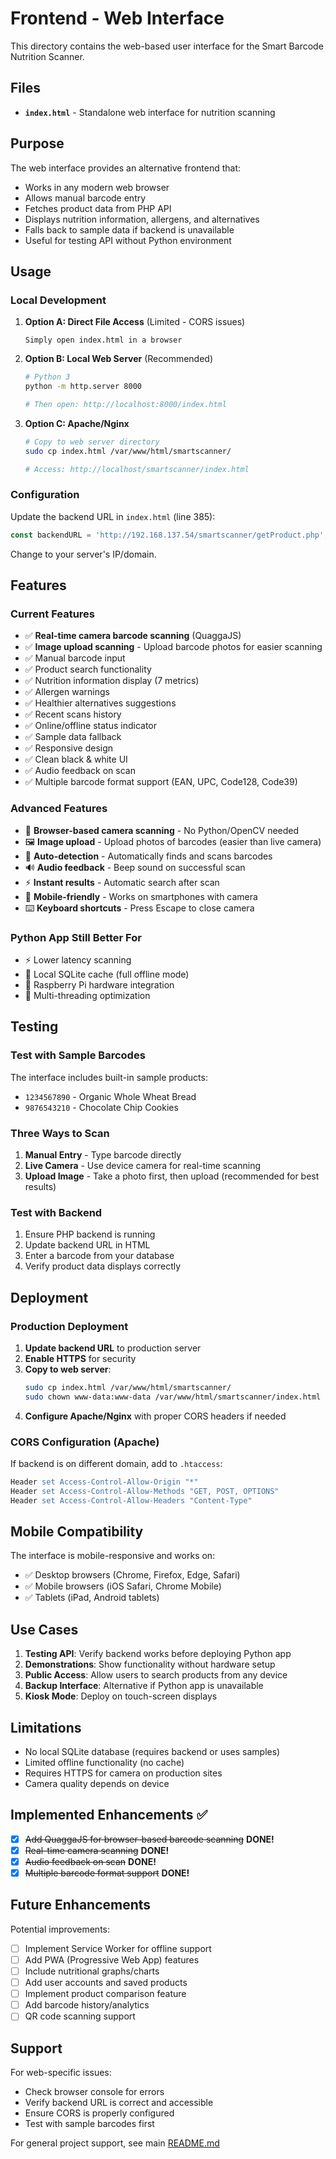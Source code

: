 # Frontend - Web Interface

This directory contains the web-based user interface for the Smart Barcode Nutrition Scanner.

## Files

- **`index.html`** - Standalone web interface for nutrition scanning

## Purpose

The web interface provides an alternative frontend that:
- Works in any modern web browser
- Allows manual barcode entry
- Fetches product data from PHP API
- Displays nutrition information, allergens, and alternatives
- Falls back to sample data if backend is unavailable
- Useful for testing API without Python environment

## Usage

### Local Development

1. **Option A: Direct File Access** (Limited - CORS issues)
   ```
   Simply open index.html in a browser
   ```

2. **Option B: Local Web Server** (Recommended)
   ```bash
   # Python 3
   python -m http.server 8000
   
   # Then open: http://localhost:8000/index.html
   ```

3. **Option C: Apache/Nginx**
   ```bash
   # Copy to web server directory
   sudo cp index.html /var/www/html/smartscanner/
   
   # Access: http://localhost/smartscanner/index.html
   ```

### Configuration

Update the backend URL in `index.html` (line 385):
```javascript
const backendURL = 'http://192.168.137.54/smartscanner/getProduct.php';
```

Change to your server's IP/domain.

## Features

### Current Features
- ✅ **Real-time camera barcode scanning** (QuaggaJS)
- ✅ **Image upload scanning** - Upload barcode photos for easier scanning
- ✅ Manual barcode input
- ✅ Product search functionality
- ✅ Nutrition information display (7 metrics)
- ✅ Allergen warnings
- ✅ Healthier alternatives suggestions
- ✅ Recent scans history
- ✅ Online/offline status indicator
- ✅ Sample data fallback
- ✅ Responsive design
- ✅ Clean black & white UI
- ✅ Audio feedback on scan
- ✅ Multiple barcode format support (EAN, UPC, Code128, Code39)

### Advanced Features
- 📸 **Browser-based camera scanning** - No Python/OpenCV needed
- 🖼️ **Image upload** - Upload photos of barcodes (easier than live camera)
- 🎯 **Auto-detection** - Automatically finds and scans barcodes
- 🔊 **Audio feedback** - Beep sound on successful scan
- ⚡ **Instant results** - Automatic search after scan
- 📱 **Mobile-friendly** - Works on smartphones with camera
- ⌨️ **Keyboard shortcuts** - Press Escape to close camera

### Python App Still Better For
- ⚡ Lower latency scanning
- 💾 Local SQLite cache (full offline mode)
- 🔧 Raspberry Pi hardware integration
- 🧵 Multi-threading optimization

## Testing

### Test with Sample Barcodes
The interface includes built-in sample products:
- `1234567890` - Organic Whole Wheat Bread
- `9876543210` - Chocolate Chip Cookies

### Three Ways to Scan
1. **Manual Entry** - Type barcode directly
2. **Live Camera** - Use device camera for real-time scanning
3. **Upload Image** - Take a photo first, then upload (recommended for best results)

### Test with Backend
1. Ensure PHP backend is running
2. Update backend URL in HTML
3. Enter a barcode from your database
4. Verify product data displays correctly

## Deployment

### Production Deployment

1. **Update backend URL** to production server
2. **Enable HTTPS** for security
3. **Copy to web server**:
   ```bash
   sudo cp index.html /var/www/html/smartscanner/
   sudo chown www-data:www-data /var/www/html/smartscanner/index.html
   ```
4. **Configure Apache/Nginx** with proper CORS headers if needed

### CORS Configuration (Apache)

If backend is on different domain, add to `.htaccess`:
```apache
Header set Access-Control-Allow-Origin "*"
Header set Access-Control-Allow-Methods "GET, POST, OPTIONS"
Header set Access-Control-Allow-Headers "Content-Type"
```

## Mobile Compatibility

The interface is mobile-responsive and works on:
- ✅ Desktop browsers (Chrome, Firefox, Edge, Safari)
- ✅ Mobile browsers (iOS Safari, Chrome Mobile)
- ✅ Tablets (iPad, Android tablets)

## Use Cases

1. **Testing API**: Verify backend works before deploying Python app
2. **Demonstrations**: Show functionality without hardware setup
3. **Public Access**: Allow users to search products from any device
4. **Backup Interface**: Alternative if Python app is unavailable
5. **Kiosk Mode**: Deploy on touch-screen displays

## Limitations

- No local SQLite database (requires backend or uses samples)
- Limited offline functionality (no cache)
- Requires HTTPS for camera on production sites
- Camera quality depends on device

## Implemented Enhancements ✅

- [x] ~~Add QuaggaJS for browser-based barcode scanning~~ **DONE!**
- [x] ~~Real-time camera scanning~~ **DONE!**
- [x] ~~Audio feedback on scan~~ **DONE!**
- [x] ~~Multiple barcode format support~~ **DONE!**

## Future Enhancements

Potential improvements:
- [ ] Implement Service Worker for offline support
- [ ] Add PWA (Progressive Web App) features
- [ ] Include nutritional graphs/charts
- [ ] Add user accounts and saved products
- [ ] Implement product comparison feature
- [ ] Add barcode history/analytics
- [ ] QR code scanning support

## Support

For web-specific issues:
- Check browser console for errors
- Verify backend URL is correct and accessible
- Ensure CORS is properly configured
- Test with sample barcodes first

For general project support, see main [README.md](../README.md)
